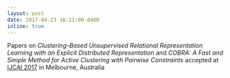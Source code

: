 ```yaml
---
layout: post
date: 2017-04-23 16:11:00-0400
inline: true
---
```


Papers on *Clustering-Based Unsupervised Relational Representation Learning with an Explicit Distributed Representation* and *COBRA: A Fast and Simple Method for Active Clustering with Pairwise Constraints* accepted at [IJCAI 2017](http://ijcai-17.org/) in Melbourne, Australia
